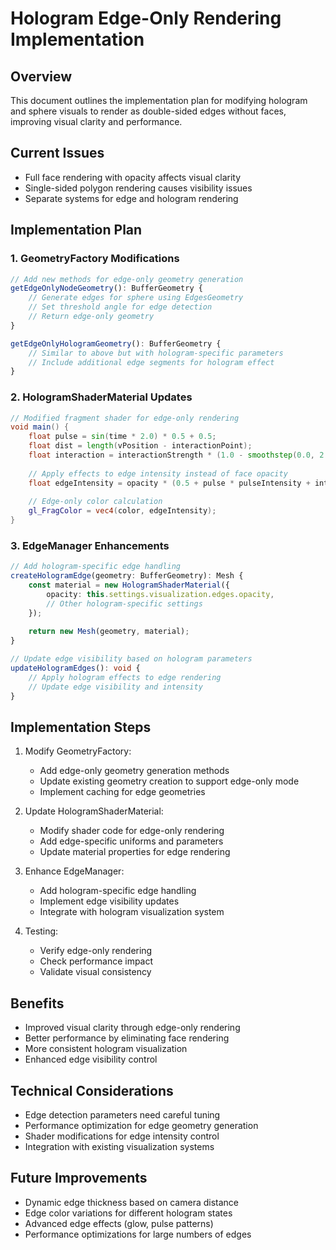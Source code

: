# Hologram Edge-Only Rendering Implementation

## Overview
This document outlines the implementation plan for modifying hologram and sphere visuals to render as double-sided edges without faces, improving visual clarity and performance.

## Current Issues
- Full face rendering with opacity affects visual clarity
- Single-sided polygon rendering causes visibility issues
- Separate systems for edge and hologram rendering

## Implementation Plan

### 1. GeometryFactory Modifications

```typescript
// Add new methods for edge-only geometry generation
getEdgeOnlyNodeGeometry(): BufferGeometry {
    // Generate edges for sphere using EdgesGeometry
    // Set threshold angle for edge detection
    // Return edge-only geometry
}

getEdgeOnlyHologramGeometry(): BufferGeometry {
    // Similar to above but with hologram-specific parameters
    // Include additional edge segments for hologram effect
}
```

### 2. HologramShaderMaterial Updates

```glsl
// Modified fragment shader for edge-only rendering
void main() {
    float pulse = sin(time * 2.0) * 0.5 + 0.5;
    float dist = length(vPosition - interactionPoint);
    float interaction = interactionStrength * (1.0 - smoothstep(0.0, 2.0, dist));
    
    // Apply effects to edge intensity instead of face opacity
    float edgeIntensity = opacity * (0.5 + pulse * pulseIntensity + interaction);
    
    // Edge-only color calculation
    gl_FragColor = vec4(color, edgeIntensity);
}
```

### 3. EdgeManager Enhancements

```typescript
// Add hologram-specific edge handling
createHologramEdge(geometry: BufferGeometry): Mesh {
    const material = new HologramShaderMaterial({
        opacity: this.settings.visualization.edges.opacity,
        // Other hologram-specific settings
    });
    
    return new Mesh(geometry, material);
}

// Update edge visibility based on hologram parameters
updateHologramEdges(): void {
    // Apply hologram effects to edge rendering
    // Update edge visibility and intensity
}
```

## Implementation Steps

1. Modify GeometryFactory:
   - Add edge-only geometry generation methods
   - Update existing geometry creation to support edge-only mode
   - Implement caching for edge geometries

2. Update HologramShaderMaterial:
   - Modify shader code for edge-only rendering
   - Add edge-specific uniforms and parameters
   - Update material properties for edge rendering

3. Enhance EdgeManager:
   - Add hologram-specific edge handling
   - Implement edge visibility updates
   - Integrate with hologram visualization system

4. Testing:
   - Verify edge-only rendering
   - Check performance impact
   - Validate visual consistency

## Benefits

- Improved visual clarity through edge-only rendering
- Better performance by eliminating face rendering
- More consistent hologram visualization
- Enhanced edge visibility control

## Technical Considerations

- Edge detection parameters need careful tuning
- Performance optimization for edge geometry generation
- Shader modifications for edge intensity control
- Integration with existing visualization systems

## Future Improvements

- Dynamic edge thickness based on camera distance
- Edge color variations for different hologram states
- Advanced edge effects (glow, pulse patterns)
- Performance optimizations for large numbers of edges